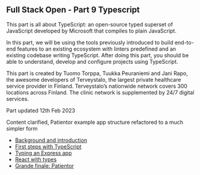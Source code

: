 ## Full Stack Open - Part 9 Typescript
This part is all about TypeScript: an open-source typed superset of JavaScript developed by Microsoft that compiles to plain JavaScript.

In this part, we will be using the tools previously introduced to build end-to-end features to an existing ecosystem with linters predefined and an existing codebase writing TypeScript. After doing this part, you should be able to understand, develop and configure projects using TypeScript.

This part is created by Tuomo Torppa, Tuukka Peuraniemi and Jani Rapo, the awesome developers of Terveystalo, the largest private healthcare service provider in Finland. Terveystalo’s nationwide network covers 300 locations across Finland. The clinic network is supplemented by 24/7 digital services.

Part updated 12th Feb 2023

Content clarified, Patientor example app structure refactored to a much simpler form

- <a href='https://fullstackopen.com/en/part9/background_and_introduction' target='_blank'>Background and introduction</a>
-  <a href='https://fullstackopen.com/en/part9/first_steps_with_type_script' target='_blank'>First steps with TypeScript</a>
- <a href='https://fullstackopen.com/en/part9/typing_an_express_app' target='_blank'>Typing an Express app</a>
-  <a href='https://fullstackopen.com/en/part9/react_with_types' target='_blank'>React with types</a>
-  <a href='https://fullstackopen.com/en/part9/grande_finale_patientor' target='_blank'>Grande finale: Patientor</a>
